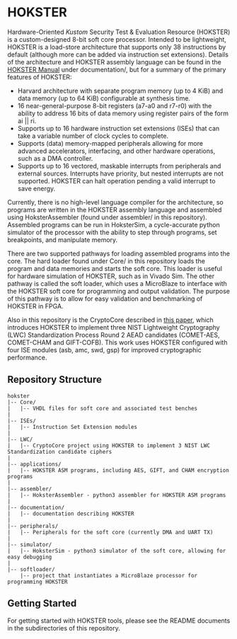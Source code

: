 # HOKSTER

Hardware-Oriented *Kustom* Security Test & Evaluation Resource (HOKSTER) is a custom-designed 8-bit soft core processor. Intended to be lightweight, HOKSTER is a load-store architecture that supports only 38 instructions by default (although more can be added via instruction set extensions). Details of the architecture and HOKSTER assembly language can be found in the [HOKSTER Manual](https://github.com/willja001/hokster/blob/master/documentation/Hokster_Manual_upd6.pdf) under documentation/, but for a summary of the primary features of HOKSTER:

* Harvard architecture with separate program memory (up to 4 KiB) and data memory (up to 64 KiB) configurable at synthesis time.
* 16 near-general-purpose 8-bit registers (a7-a0 and r7-r0) with the ability to address 16 bits of data memory using register pairs of the form ai || ri.
* Supports up to 16 hardware instruction set extensions (ISEs) that can take a variable number of clock cycles to complete.
* Supports (data) memory-mapped peripherals allowing for more advanced accelerators, interfacing, and other hardware operations, such as a DMA controller.
* Supports up to 16 vectored, maskable interrupts from peripherals and external sources. Interrupts have priority, but nested interrupts are not supported. HOKSTER can halt operation pending a valid interrupt to save energy.

Currently, there is no high-level language compiler for the architecture, so programs are written in the HOKSTER assembly language and assembled using HoksterAssembler (found under assembler/ in this repository). Assembled programs can be run in HoksterSim, a cycle-accurate python simulator of the processor with the ability to step through programs, set breakpoints, and manipulate memory.

There are two supported pathways for loading assembled programs into the core. The hard loader found under Core/ in this repository loads the program and data memories and starts the soft core. This loader is useful for hardware simulation of HOKSTER, such as in Vivado Sim. The other pathway is called the soft loader, which uses a MicroBlaze to interface with the HOKSTER soft core for programming and output validation. The purpose of this pathway is to allow for easy validation and benchmarking of HOKSTER in FPGA.

Also in this repository is the CryptoCore described in [this paper](https://ia.cr/2020/609), which introduces HOKSTER to implement three NIST Lightweight Cryptography (LWC) Standardization Process Round 2 AEAD candidates (COMET-AES, COMET-CHAM and GIFT-COFB). This work uses HOKSTER configured with four ISE modules (asb, amc, swd, gsp) for improved cryptographic performance.

## Repository Structure

```text
hokster
|-- Core/
|   |-- VHDL files for soft core and associated test benches
|
|-- ISEs/
|   |-- Instruction Set Extension modules
|
|-- LWC/
|   |-- CryptoCore project using HOKSTER to implement 3 NIST LWC Standardization candidate ciphers
|
|-- applications/
|   |-- HOKSTER ASM programs, including AES, GIFT, and CHAM encryption programs
|
|-- assembler/
|   |-- HoksterAssembler - python3 assembler for HOKSTER ASM programs
|
|-- documentation/
|   |-- documentation describing HOKSTER
|
|-- peripherals/
|   |-- Peripherals for the soft core (currently DMA and UART TX)
|
|-- simulator/
|   |-- HoksterSim - python3 simulator of the soft core, allowing for easy debugging
|
|-- softloader/
    |-- project that instantiates a MicroBlaze processor for programming HOKSTER
```

## Getting Started

For getting started with HOKSTER tools, please see the README documents in the subdirectories of this repository.
